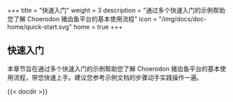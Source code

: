 ﻿+++
title = "快速入门"
weight = 3
description = "通过多个快速入门的示例帮助您了解 Choerodon 猪齿鱼平台的基本使用流程"
icon = "/img/docs/doc-home/quick-start.svg"
home = true
+++

## 快速入门

本章节旨在通过多个快速入门的示例帮助您了解 Choerodon 猪齿鱼平台的基本使用流程，带您快速上手。建议您参考示例文档的步骤动手实践操作一遍。

{{< docdir >}}